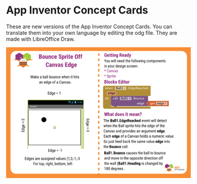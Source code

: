 # App Inventor Concept Cards


These are new versions of the App Inventor Concept Cards. You can translate them into your own language by editing the odg file. 
They are made with LibreOffice Draw.

![What is this](ConceptCardsAppInventor-01.png)
